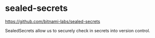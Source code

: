 # sealed-secrets

https://github.com/bitnami-labs/sealed-secrets

SealedSecrets allow us to securely check in secrets into version control.
